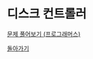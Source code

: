 # 디스크 컨트롤러

[문제 풀어보기 (프로그래머스)](https://programmers.co.kr/learn/courses/30/lessons/42627)

[돌아가기](/../alg/)